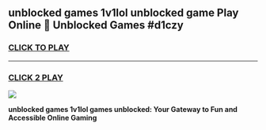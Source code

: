 
## unblocked games 1v1lol unblocked game Play Online 👋 Unblocked Games #d1czy
<h3>
<a href="https://premium.freeplayer.one?title=unblocked_games_1v1lol&ref=21F">CLICK TO PLAY</a></h3>
<hr>

<h3>
<a href="https://premium.freeplayer.one?title=unblocked_games_1v1lol&ref=21F">CLICK 2 PLAY</a>
  
</h3>

<a href="https://premium.freeplayer.one?title=unblocked_games_1v1lol&ref=21F/"><img src="https://clearcache.store/games.png"></a>


**unblocked games 1v1lol games unblocked: Your Gateway to Fun and Accessible Online Gaming**
